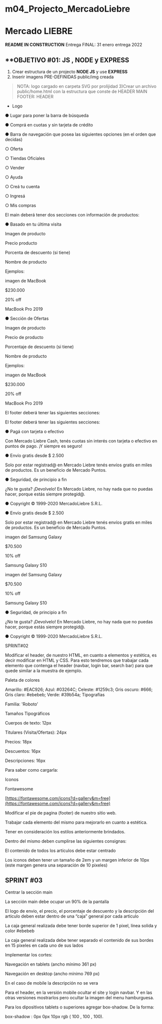 # m04_Projecto_MercadoLiebre


# Mercado LIEBRE

**README IN CONSTRUCTION**
Entrega FINAL: 31  enero entrega 2022

## **OBJETIVO #01: JS , NODE y EXPRESS

1) Crear estructura de un projecto **NODE JS** y use **EXPRESS**
2) Inserir imagens PRE-DEFINIDAS public/img creada

  >NOTA: logo cargado en carpeta SVG por prolijidad
3)Crear un archivo public/home.html con la estructura que conste de HEADER MAIN FOOTER:
HEADER

- Logo

● Lugar para poner la barra de búsqueda

● Comprá en cuotas y sin tarjeta de crédito

● Barra de navegación que posea las siguientes opciones (en el orden que decidas)

○ Oferta

○ Tiendas Oficiales

○ Vender

○ Ayuda

○ Creá tu cuenta

○ Ingresá

○ Mis compras

El main deberá tener dos secciones con información de productos:

● Basado en tu última visita

Imagen de producto

Precio producto

Porcenta de descuento (si tiene)

Nombre de producto

Ejemplos:

imagen de MacBook

$230.000

20% off

MacBook Pro 2019

● Sección de Ofertas

Imagen de producto

Precio de producto

Porcentaje de descuento (si tiene)

Nombre de producto

Ejemplos:

imagen de MacBook

$230.000

20% off

MacBook Pro 2019

El footer deberá tener las siguientes secciones:

El footer deberá tener las siguientes secciones:

● Pagá con tarjeta o efectivo

Con Mercado Liebre Cash, tenés cuotas sin interés con tarjeta o efectivo en puntos de pago. ¡Y siempre es seguro!

● Envío gratis desde $ 2.500

Solo por estar registrad@ en Mercado Liebre tenés envíos gratis en miles de productos. Es un beneficio de Mercado Puntos.

● Seguridad, de principio a fin

¿No te gusta? ¡Devolvelo! En Mercado Liebre, no hay nada que no puedas hacer, porque estás siempre protegid@.

● Copyright © 1999-2020 MercadoLiebre S.R.L.

● Envío gratis desde $ 2.500

Solo por estar registrad@ en Mercado Liebre tenés envíos gratis en miles de productos. Es un beneficio de Mercado Puntos.

imagen del Samsung Galaxy

$70.500

10% off

Samsung Galaxy S10

imagen del Samsung Galaxy

$70.500

10% off

Samsung Galaxy S10

● Seguridad, de principio a fin

¿No te gusta? ¡Devolvelo! En Mercado Liebre, no hay nada que no puedas hacer, porque estás siempre protegid@.

● Copyright © 1999-2020 MercadoLiebre S.R.L.

SPRINT#02

Modificar el header, de nuestro HTML, en cuanto a elementos y estética, es decir modificar en HTML y CSS. Para esto tendremos que trabajar cada elemento que contenga el header (navbar, login bar, search bar) para que quede similar a la muestra de ejemplo.

Paleta de colores

Amarillo: #EAC926;
Azul: #03264C;
Celeste: #1259c3;
Gris oscuro: #666;
Gris claro: #ebebeb;
Verde: #39b54a;
Tipografías

Familia: 'Roboto’

Tamaños Tipográficos

Cuerpos de texto: 12px

Titulares (Visita/Ofertas): 24px

Precios: 18px

Descuentos: 16px

Descripciones: 16px

Para saber como cargarla:

Iconos

Fontawesome

[https://fontawesome.com/icons?d=gallery&m=free](https://fontawesome.com/icons?d=gallery&m=free)

Modificar el pie de pagina (footer) de nuestro sitio web.

Trabajar cada elemento del mismo para mejorarlo en cuanto a estética.

Tener en consideración los estilos anteriormente brindados.

Dentro del mismo deben cumplirse las siguientes consignas:

El contenido de todos los artículos debe estar centrado

Los iconos deben tener un tamaño de 2em y un margen inferior de 10px (este margen genera una separación de 10 pixeles)

## SPRINT #03

Centrar la sección main

La sección main debe ocupar un 90% de la pantalla

El logo de envio, el precio, el porcentaje de descuento y la descripción del articulo deben estar dentro de una “caja” general por cada articulo

La caja general realizada debe tener borde superior de 1 pixel, línea solida y color #ebebeb

La caja general realizada debe tener separado el contenido de sus bordes en 15 pixeles en cada uno de sus lados

Implementar los cortes:

Navegación en tablets (ancho mínimo 361 px)

Navegación en desktop (ancho mínimo 769 px)

En el caso de mobile la descripción no se vera

Para el header, en la versión mobile ocultar el site y login navbar. Y en las otras versiones mostrarlos pero ocultar la imagen del menu hamburguesa.

Para los dipositivos tablets o superiores agregar box-shadow. De la forma:

box-shadow : 0px 0px 10px rgb ( 100 , 100 , 100).
